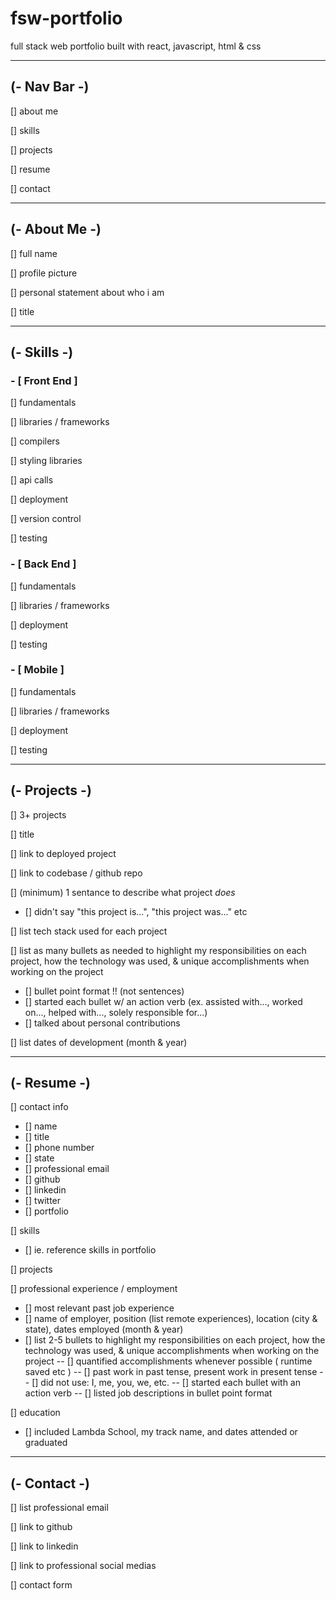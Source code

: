 # fsw-portfolio
full stack web portfolio built with react, javascript, html & css

---

## (- Nav Bar -)
[] about me

[] skills

[] projects

[] resume

[] contact

---

## (- About Me -)
[] full name

[] profile picture

[] personal statement about who i am

[] title

---

## (- Skills -)

### - [ Front End ] 

[] fundamentals

[] libraries / frameworks

[] compilers

[] styling libraries

[] api calls

[] deployment

[] version control

[] testing

### - [ Back End ]

[] fundamentals

[] libraries / frameworks

[] deployment

[] testing

### - [ Mobile ] 

[] fundamentals

[] libraries / frameworks

[] deployment

[] testing

---

## (- Projects -)

[] 3+ projects

[] title

[] link to deployed project

[] link to codebase / github repo

[] (minimum) 1 sentance to describe what project *does*
- [] didn't say "this project is...", "this project was..." etc

[] list tech stack used for each project

[] list as many bullets as needed to highlight my responsibilities on each project, how the technology was used, & unique accomplishments when working on the project
- [] bullet point format !! (not sentences)
- [] started each bullet w/ an action verb (ex. assisted with..., worked on..., helped with..., solely responsible for...)
- [] talked about personal contributions

[] list dates of development (month & year)

---

## (- Resume -)
[] contact info
- [] name
- [] title
- [] phone number
- [] state
- [] professional email
- [] github
- [] linkedin
- [] twitter
- [] portfolio

[] skills
- [] ie. reference skills in portfolio

[] projects

[] professional experience / employment
- [] most relevant past job experience
- [] name of employer, position (list remote experiences), location (city & state), dates employed (month & year)
- [] list 2-5 bullets to highlight my responsibilities on each project, how the technology was used, & unique accomplishments when working on the project
-- [] quantified accomplishments whenever possible ( runtime saved etc )
-- [] past work in past tense, present work in present tense
-- [] did not use: I, me, you, we, etc.
-- [] started each bullet with an action verb 
-- [] listed job descriptions in bullet point format

[] education
- [] included Lambda School, my track name, and dates attended or graduated

---

## (- Contact -)
[] list professional email

[] link to github

[] link to linkedin

[] link to professional social medias

[] contact form
